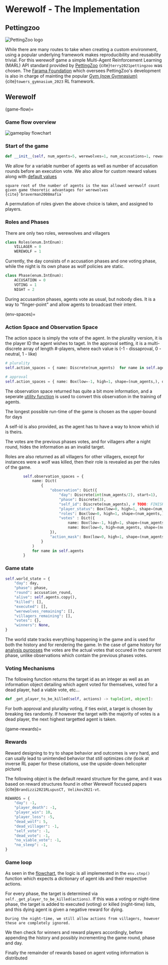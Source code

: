 # Werewolf - The Implementation

## Pettingzoo

![PettingZoo logo](https://pettingzoo.farama.org/_images/pettingzoo-text.png)

While there are many routes to take when creating a custom environment, using a popular underlying framework makes reproducibility and reusability trivial. For this werewolf game a simple Multi-Agent Reinforcement Learning (MARL) API standard provided by [PettingZoo](https://pettingzoo.farama.org/) {cite}`terry2021pettingzoo` was chosen. The [Farama Foundation](https://farama.org/) which oversees PettingZoo's development is also in charge of mainting the popular [Gym (now Gymnasium)](https://gymnasium.farama.org/) {cite}`towers_gymnasium_2023` RL framework.


## Werewolf

(game-flow)=
### Game flow overview

![gameplay flowchart](images/werewolf-flowchart.svg)

### Start of the game
```python
def __init__(self, num_agents=5, werewolves=1, num_accusations=1, rewards=REWARDS)
```

We allow for a variable number of agents as well as number of accusation rounds before an execution vote. We also allow for custom reward values along with [default values](game-rewards)

```{note}
square root of the number of agents is the max allowed werewolf count given game theoretic advantages for werewolves {cite}`braverman2008mafia`
```

A permutation of roles given the above choice is taken, and assigned to players.

### Roles and Phases
There are only two roles, werewolves and villagers

```python
class Roles(enum.IntEnum):
    VILLAGER = 0
    WEREWOLF = 1
```

Currently, the day consists of $n$ accusation phases and one voting phase, while the night is its own phase as wolf policies are static.

```python
class Phase(enum.IntEnum):
    ACCUSATION = 0
    VOTING = 1
    NIGHT = 2
```

During accusastion phases, agents vote as usual, but nobody dies. It is a way to "finger-point" and allow agents to broadcast their intent.

(env-spaces)=
### Action Space and Observation Space

The action space is simply the vote of the agent. In the plurality version, it is the player ID the agent wishes to taget. In the approval setting, it is a multi-discrete array of length #-players, where each value is (-1 - dissaproval, 0 - neutral, 1 - like)

```python
# plurality
self.action_spaces = { name: Discrete(num_agents)  for name in self.agents }

# approval
self.action_spaces = { name: Box(low=-1, high=1, shape=(num_agents,), dtype=int) for name in self.agents }
```

The observation space returned has quite a bit more information, and a seperate [utility function](convert-obs) is used to convert this observation in the training of agents.

The longest possible run-time of the game is chosen as the upper-bound for days

A self-id is also provided, as the agent has to have a way to know which id is theirs.

The votes are the previous phases votes, and for villagers after a night round, hides the information as an invalid target.

Roles are also returned as all villagers for other villagers, except for instances were a wolf was killed, then their role is revealed as per the rules of the game.

```python
        self.observation_spaces = {
            name: Dict(
                {
                    "observation": Dict({
                        "day": Discrete(int(num_agents/2), start=1),
                        "phase": Discrete(3),
                        "self_id": Discrete(num_agents), # TODO: FINISH THIS
                        "player_status": Box(low=0, high=1, shape=(num_agents,), dtype=bool),
                        "roles": Box(low=0, high=1, shape=(num_agents,), dtype=int), 
                        "votes" : Dict({
                            name: Box(low=-1, high=1, shape=(num_agents,), dtype=int) for name in self.agents}), # approval
                            name: Box(low=0, high=num_agents, shape=(num_agents,)) for name in self.agents}), # plurality
                    }),
                    "action_mask": Box(low=0, high=1, shape=(num_agents,), dtype=bool)
                }
            )
            for name in self.agents
        }
```

### Game state

```python
self.world_state = {
    "day": day,
    "phase": phase,
    "round": accusation_round,
    "alive": self.agents.copy(),
    "killed": [],
    "executed": [],
    "werewolves_remaining": [],
    "villagers_remaining": [],
    "votes": {},
    "winners": None,
}
```

The world state tracks everything happening in the game and is used for both the history and for rendering the game. In the case of game history for [analysis purposes](game-analysis-methodology) the votes are the actual votes that occured in the current phase, unlike observations which contain the previous phases votes.

### Voting Mechanisms
The following function returns the target id as an integer as well as an information object detailing which agent voted for themselves, voted for a dead player, had a viable vote, etc...

```python
def _get_player_to_be_killed(self, actions) -> tuple[int, object]:
```

For both approval and plurality voting, if ties exist, a target is chosen by breaking ties randomly. If however the target with the majority of votes is a dead player, the next highest targetted agent is taken.


(game-rewards)=
### Rewards

Reward designing to try to shape behavior and outcomes is very hard, and can usally lead to unintended behavior that still optimizes *cite* (look at inverse RL paper for these citations, use the upside-down helicopter picture)

The following object is the default reward structure for the game, and it was based on reward structures found in other Werewolf focused papers {cite}`Brandizzi2021RLupusCT, Velikov2021-vt`.


```python
REWARDS = {
    "day": -1,
    "player_death": -1,
    "player_win": 10,
    "player_loss": -5,
    "dead_wolf": 5,
    "dead_villager": -1,
    "self_vote": -1,
    "dead_vote": -1,
    "no_viable_vote": -1,
    "no_sleep": -1,
}
```

### Game loop

As seen in the [flowchart](game-flow), the logic is all implemented in the `env.step()` function which expects a dictionary of agent ids and their respective actions.

For every phase, the target is determined via `self._get_player_to_be_killed(actions)`. If this was a voting or night-time phase, the target is added to executed (voting) or killed (night-time) lists, and this dying agent is given a negative reward for dying.

```{warning}
During the night-time, we still allow actions from villagers, however these are completely ignored. 
```

We then check for winners and reward players accordingly, before appending the history and possibly incrementing the game round, phase and day. 

Finally the remainder of rewards based on agent voting information is distributed